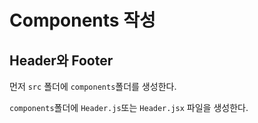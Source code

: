 # Components 작성
## Header와 Footer
먼저 ``src`` 폴더에 ``components``폴더를 생성한다.

``components``폴더에 ``Header.js``또는 ``Header.jsx`` 파일을 생성한다.
